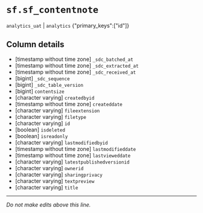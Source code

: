 # `sf.sf_contentnote`
`analytics_uat` | `analytics`
{"primary_keys":["id"]}

## Column details
* [timestamp without time zone] `_sdc_batched_at`
* [timestamp without time zone] `_sdc_extracted_at`
* [timestamp without time zone] `_sdc_received_at`
* [bigint]    `_sdc_sequence`
* [bigint]    `_sdc_table_version`
* [bigint]    `contentsize`
* [character varying] `createdbyid`
* [timestamp without time zone] `createddate`
* [character varying] `fileextension`
* [character varying] `filetype`
* [character varying] `id`
* [boolean]   `isdeleted`
* [boolean]   `isreadonly`
* [character varying] `lastmodifiedbyid`
* [timestamp without time zone] `lastmodifieddate`
* [timestamp without time zone] `lastvieweddate`
* [character varying] `latestpublishedversionid`
* [character varying] `ownerid`
* [character varying] `sharingprivacy`
* [character varying] `textpreview`
* [character varying] `title`

-------------------------------------------------------------------------------
*Do not make edits above this line.*
